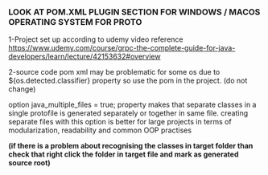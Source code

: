### LOOK AT POM.XML PLUGIN SECTION FOR WINDOWS / MACOS OPERATING SYSTEM FOR PROTO


1-Project set up according to udemy video reference
https://www.udemy.com/course/grpc-the-complete-guide-for-java-developers/learn/lecture/42153632#overview

2-source code pom xml may be problematic for some os due to ${os.detected.classifier} property so use the pom in the project.
(do not change)

option java_multiple_files = true; property makes that separate classes in a single protofile is generated separately or together in same file.
creating separate files with this option is better for large projects in terms of modularization, readability and common OOP practises

**(if there is a problem about recognising the classes in target folder than check that right click the folder in target file and mark as generated source root)**